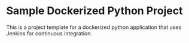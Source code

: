 <H1>Sample Dockerized Python Project</H1>

This is a project template for a dockerized python application that uses Jenkins for continuous integration.